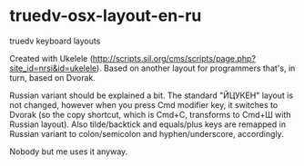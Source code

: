 # truedv-osx-layout-en-ru
truedv keyboard layouts

Created with Ukelele (http://scripts.sil.org/cms/scripts/page.php?site_id=nrsi&id=ukelele).
Based on another layout for programmers that's, in turn, based on Dvorak.

Russian variant should be explained a bit. The standard "ЙЦУКЕН" layout is not changed, however when you press Cmd modifier key, it switches to Dvorak (so the copy shortcut, which is Cmd+C, transforms to Cmd+Ш with Russian layout).
Also tilde/backtick and equals/plus keys are remapped in Russian variant to colon/semicolon and hyphen/underscore, accordingly.

Nobody but me uses it anyway.
